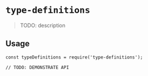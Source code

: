 # `type-definitions`

> TODO: description

## Usage

```
const typeDefinitions = require('type-definitions');

// TODO: DEMONSTRATE API
```
